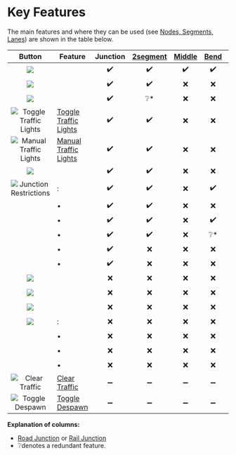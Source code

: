 # Key Features

The main features and where they can be used (see [Nodes, Segments, Lanes](Nodes,-Segments,-Lanes.md)) are shown in the
table below.

|                        Button                         | Feature                                           | Junction | [2segment](Nodes,-Segments,-Lanes.md#junctions-with-two-segments) | [Middle](Nodes,-Segments,-Lanes.md#middle-segment-nodes) | [Bend](Nodes,-Segments,-Lanes.md#bend-nodes) | [Segment](Nodes,-Segments,-Lanes.md#segments) |
|:-----------------------------------------------------:|---------------------------------------------------|:--------:|:-----------------------------------------------------------------:|:--------------------------------------------------------:|:--------------------------------------------:|:---------------------------------------------:|
|              ![](btnLaneConnectors.png)               | [](Lane-Connectors.md)                            |    ✔️    |                                ✔️                                 |                            ✔️                            |                      ✔️                      |                       ❌                       |
|                ![](btnLaneArrows.png)                 | [](Lane-Arrows.md)                                |    ✔️    |                                ✔️                                 |                            ❌                             |                      ❌                       |                       ❌                       |
|               ![](btnPrioritySigns.png)               | [](Priority-Signs.md)                             |    ✔️    |                                ❔*                                 |                            ❌                             |                      ❌                       |                       ❌                       |
|       ![Toggle Traffic Lights](btnToggleTL.png)       | [Toggle Traffic Lights](Toggle-Traffic-Lights.md) |    ✔️    |                                ✔️                                 |                            ❌                             |                      ❌                       |                       ❌                       |
|       ![Manual Traffic Lights](btnManualTL.png)       | [Manual Traffic Lights](Manual-Traffic-Lights.md) |    ✔️    |                                ✔️                                 |                            ❌                             |                      ❌                       |                       ❌                       |
|                  ![](btnTimedTL.png)                  | [](Timed-Traffic-Lights.md)                       |    ✔️    |                                ✔️                                 |                            ❌                             |                      ❌                       |                       ❌                       |
| ![Junction Restrictions](btnJunctionRestrictions.png) | [](Junction-Restrictions.md):                     |    ✔️    |                                ✔️                                 |                            ❌                             |                      ✔️                      |                       ❌                       |
|                                                       | • [](Enter-Blocked-Junctions.md)                  |    ✔️    |                                ✔️                                 |                            ❌                             |                      ❌                       |                       ❌                       |
|                                                       | • [](Pedestrian-Crossings.md)                     |    ✔️    |                                ✔️                                 |                            ❌                             |                      ✔️                      |                       ❌                       |
|                                                       | • [](U-Turns.md)                                  |    ✔️    |                                ✔️                                 |                            ❌                             |                      ❔*                      |                       ❌                       |
|                                                       | • [](Turn-on-Red.md)                              |    ✔️    |                                 ❌                                 |                            ❌                             |                      ❌                       |                       ❌                       |
|                                                       | • [](Lane-Changes.md)                             |    ✔️    |                                 ❌                                 |                            ❌                             |                      ❌                       |                       ❌                       |
|                ![](btnSpeedLimits.png)                | [](Speed-Limits.md)                               |    ❌     |                                 ❌                                 |                            ❌                             |                      ❌                       |                      ✔️                       |
|            ![](btnParkingRestrictions.png)            | [](Parking-Restrictions.md)                       |    ❌     |                                 ❌                                 |                            ❌                             |                      ❌                       |                      ✔️                       |
|            ![](btnVehicleRestrictions.png)            | [](Vehicle-Restrictions.md)                       |    ❌     |                                 ❌                                 |                            ❌                             |                      ❌                       |                      ✔️                       |
|                ![](btnAdjustRoads.png)                | [](Adjust-Roads.md):                              |    ❌     |                                 ❌                                 |                            ❌                             |                      ❌                       |                      ✔️                       |
|                                                       | • [](Priority-Routes.md)                          |    ❌     |                                 ❌                                 |                            ❌                             |                      ❌                       |                      ✔️                       |
|                                                       | • [](High-Priority-Roads.md)                      |    ❌     |                                 ❌                                 |                            ❌                             |                      ❌                       |                      ✔️                       |
|                                                       | • [](Roundabout-Policies.md)                      |    ❌     |                                 ❌                                 |                            ❌                             |                      ❌                       |                      ✔️                       |
|         ![Clear Traffic](btnClearTraffic.png)         | [Clear Traffic](Clear-Traffic.md)                 |    ➖     |                                 ➖                                 |                            ➖                             |                      ➖                       |                       ➖                       |
|        ![Toggle Despawn](btnToggleDespawn.png)        | [Toggle Despawn](Toggle-Despawn.md)               |    ➖     |                                 ➖                                 |                            ➖                             |                      ➖                       |                       ➖                       |

**Explanation of columns:**

* [Road Junction](Nodes,-Segments,-Lanes.md#roads-junction)
  or [Rail Junction](Nodes,-Segments,-Lanes.md#tracks-junction)
* ❔denotes a redundant feature.
